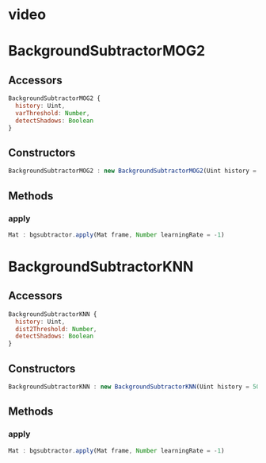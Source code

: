 # video

<a name="BackgroundSubtractorMOG2"></a>

# BackgroundSubtractorMOG2

## Accessors
``` javascript
BackgroundSubtractorMOG2 {
  history: Uint,
  varThreshold: Number,
  detectShadows: Boolean
}
```

<a name="BackgroundSubtractorMOG2.constructors"></a>

## Constructors
``` javascript
BackgroundSubtractorMOG2 : new BackgroundSubtractorMOG2(Uint history = 500, Number varThreshold = 16, Boolean detectShadows = true)
```
## Methods

<a name="BackgroundSubtractorMOG2.apply"></a>

### apply
``` javascript
Mat : bgsubtractor.apply(Mat frame, Number learningRate = -1)
```

<a name="BackgroundSubtractorKNN"></a>

# BackgroundSubtractorKNN

## Accessors
``` javascript
BackgroundSubtractorKNN {
  history: Uint,
  dist2Threshold: Number,
  detectShadows: Boolean
}
```

<a name="BackgroundSubtractorKNN.constructors"></a>

## Constructors
``` javascript
BackgroundSubtractorKNN : new BackgroundSubtractorKNN(Uint history = 500, Number varThreshold = 400, Boolean detectShadows = true)
```
## Methods

<a name="BackgroundSubtractorKNN.apply"></a>

### apply
``` javascript
Mat : bgsubtractor.apply(Mat frame, Number learningRate = -1)
```